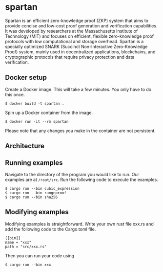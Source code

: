 # spartan

Spartan is an efficient zero-knowledge proof (ZKP) system that aims to provide concise and low-cost proof generation and verification capabilities. It was developed by researchers at the Massachusetts Institute of Technology (MIT) and focuses on efficient, flexible zero-knowledge proof protocols with low computational and storage overhead. Spartan is a specially optimized SNARK (Succinct Non-Interactive Zero-Knowledge Proof) system, mainly used in decentralized applications, blockchains, and cryptographic protocols that require privacy protection and data verification.

## Docker setup

Create a Docker image. This will take a few minutes. You only have to do 
this once.
```
$ docker build -t spartan .
```

Spin up a Docker container from the image.
```
$ docker run -it --rm spartan
```

Please note that any changes you make in the container are not persistent. 

## Architecture

## Running examples

Navigate to the directory of the program you would like to run.
Our examples are at `/root/src`.
Run the following code to execute the examples.
```
$ cargo run --bin cubic_expression
$ cargo run --bin rangeproof
$ cargo run --bin sha256
```

## Modifying examples
Modifying examples is straightforward. Write your own rust file xxx.rs and add the following code to the Cargo.toml file.
```
[[bin]]
name = "xxx"
path = "src/xxx.rs"
```
Then you can run your code using
```
$ cargo run --bin xxx
```


